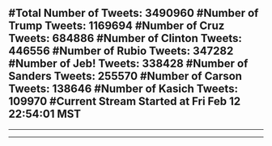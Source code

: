 #Total Number of Tweets: 3490960 
#Number of Trump Tweets: 1169694
#Number of Cruz Tweets: 684886
#Number of Clinton Tweets: 446556
#Number of Rubio Tweets: 347282
#Number of Jeb! Tweets: 338428
#Number of Sanders Tweets: 255570
#Number of Carson Tweets: 138646
#Number of Kasich Tweets: 109970
#Current Stream Started at Fri Feb 12 22:54:01 MST
---
---
---
